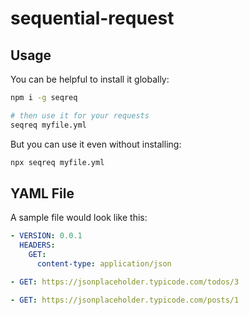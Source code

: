 # sequential-request

## Usage
You can be helpful to install it globally:

```sh
npm i -g seqreq

# then use it for your requests
seqreq myfile.yml
```

But you can use it even without installing:
```sh
npx seqreq myfile.yml
```

## YAML File
A sample file would look like this:
```yml
- VERSION: 0.0.1
  HEADERS:
    GET:
      content-type: application/json

- GET: https://jsonplaceholder.typicode.com/todos/3

- GET: https://jsonplaceholder.typicode.com/posts/1
```
